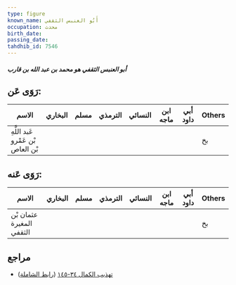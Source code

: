 ```yaml
---
type: figure
known_name: أَبُو العنبس الثقفي
occupation: محدث
birth_date:
passing_date:
tahdhib_id: 7546
---
```

##### أبو العنبس الثقفي هو محمد بن عبد الله بن قارب

## رَوَى عَن:
| الاسم                             | البخاري | مسلم | الترمذي | النسائي | ابن ماجه | أبي داود | Others |
| --------------------------------- | ------- | ---- | ------- | ------- | -------- | -------- | ------ |
| عَبد اللَّهِ بْن عَمْرو بْن العاص |         |      |         |         |          |          | بخ     |
## رَوَى عَنه:
| الاسم                    | البخاري | مسلم | الترمذي | النسائي | ابن ماجه | أبي داود | Others |
| ------------------------ | ------- | ---- | ------- | ------- | -------- | -------- | ------ |
| عثمان بْن المغيرة الثقفي |         |      |         |         |          |          | بخ     |
## مراجع
- [تهذيب الكمال ٣٤-١٤٥](obsidian://open?vault=Tahdhib-al-Kamal&file=Figures/٧٥٤٦-أبو%20العنبس%20الثقفي%20هو%20محمد%20بن%20عبد%20الله%20بن%20قارب) ([رابط الشاملة](https://shamela.ws/book/3722/18262))